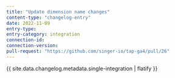 ```yaml
---
title: "Update dimension name changes"
content-type: "changelog-entry"
date: 2022-11-09
entry-type: 
entry-category: integration
connection-id: 
connection-version: 
pull-request: "https://github.com/singer-io/tap-ga4/pull/26"
---
```

{{ site.data.changelog.metadata.single-integration | flatify }}